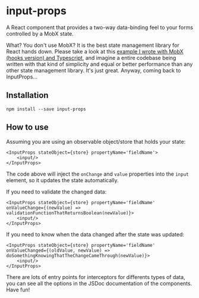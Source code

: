 # input-props
A React component that provides a two-way data-binding feel to your forms controlled by a MobX state. 

What? You don't use MobX? It is the best state management library for React hands down. Please take a look at this [example I wrote with MobX (hooks version) and Typescript](https://github.com/jpmtrabbold/react-hooks-mobx-typescript-todo-list/tree/master/todo-list/src/features), and imagine a entire codebase being written with that kind of simplicity and equal or better performance than any other state management library. It's just great. Anyway, coming back to InputProps...

## Installation

```
npm install --save input-props
```

## How to use

Assuming you are using an observable object/store that holds your state:
```
<InputProps stateObject={store} propertyName='fieldName'>
    <input/>
</InputProps>
```

The code above will inject the `onChange` and `value` properties into the `input` element, so it updates the state automatically.

If you need to validate the changed data:
```
<InputProps stateObject={store} propertyName='fieldName' onValueChange={(newValue) => validationFunctionThatReturnsBoolean(newValue)}>
    <input/>
</InputProps>
```

If you need to know when the data changed after the state was updated:
```
<InputProps stateObject={store} propertyName='fieldName' onValueChanged={(oldValue, newValue) => doSomethingKnowingThatTheChangeCameThrough(newValue)}>
    <input/>
</InputProps>
```

There are lots of entry points for interceptors for differents types of data, you can see all the options in the JSDoc documentation of the components. Have fun!